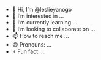 - 👋 Hi, I’m @leslieyanogo
- 👀 I’m interested in ...
- 🌱 I’m currently learning ...
- 💞️ I’m looking to collaborate on ...
- 📫 How to reach me ...
- 😄 Pronouns: ...
- ⚡ Fun fact: ...

<!---
leslieyanogo/leslieyanogo is a ✨ special ✨ repository because its `README.md` (this file) appears on your GitHub profile.
You can click the Preview link to take a look at your changes.
--->
